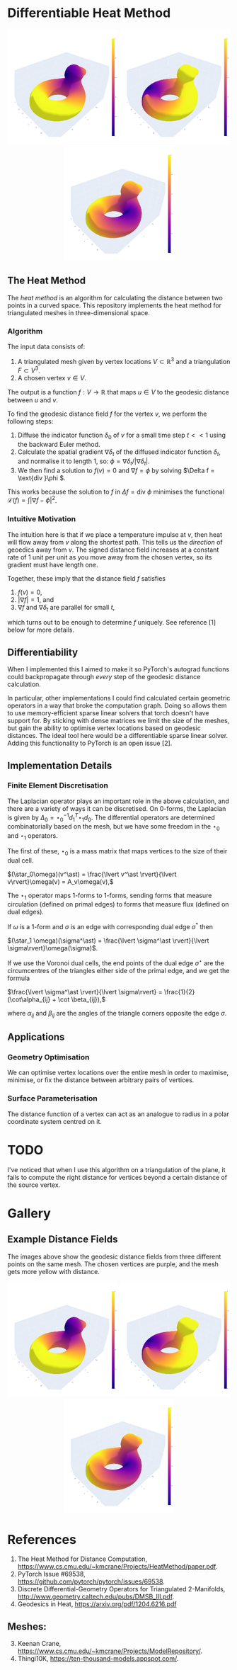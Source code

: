 # Differentiable Heat Method
<p align="center">
  <img src="gallery/example0.png?raw=true" width="250">
  <img src="gallery/example1.png?raw=true" width="250">
  <img src="gallery/example2.png?raw=true" width="250">
</p>

## The Heat Method
The *heat method* is an algorithm for calculating the distance between two points in a curved space. This repository implements the heat method for triangulated meshes in three-dimensional space.

### Algorithm
The input data consists of:
1. A triangulated mesh given by vertex locations $V\subset\mathbb{R}^{3}$ and a triangulation $F\subset V^{3}$.
2. A chosen vertex $v\in V$.

The output is a function $f:V\to\mathbb{R}$ that maps $u\in V$ to the geodesic distance between $u$ and $v$.

To find the geodesic distance field $f$ for the vertex $v$, we perform the following steps:
1. Diffuse the indicator function $\delta_0$ of $v$ for a small time step $t << 1$ using the backward Euler method.
2. Calculate the spatial gradient $\nabla \delta_t$ of the diffused indicator function $\delta_t$, and normalise it to length $1$, so: $\phi = \nabla \delta_t / \lvert \nabla \delta_t \rvert$.
3. We then find a solution to $f(v) = 0$ and $\nabla f = \phi$ by solving $\Delta f = \text{div }\phi $. 

This works because the solution to $f$ in $\Delta f = \text{div } \phi$ minimises the functional $\mathcal{L}(f) = \int \lvert \nabla f - \phi \rvert^2$.


### Intuitive Motivation
The intuition here is that if we place a temperature impulse at $v$, then heat will flow away from $v$ along the shortest path. This tells us the _direction_ of geoedics away from $v$. The signed distance field increases at a constant rate of $1$ unit per unit as you move away from the chosen vertex, so its gradient must have length one. 

Together, these imply that the distance field $f$ satisfies
1. $f(v)=0$,
2. $\lvert \nabla f \rvert = 1$, and
3. $\nabla f$ and $\nabla \delta_t$ are parallel for small $t$,

which turns out to be enough to determine $f$ uniquely. See reference [1] below for more details.

## Differentiability
When I implemented this I aimed to make it so PyTorch's autograd functions could backpropagate through _every_ step of the geodesic distance calculation. 

In particular, other implementations I could find calculated certain geometric operators in a way that broke the computation graph. Doing so allows them to use memory-efficient sparse linear solvers that torch doesn't have support for. By sticking with dense matrices we limit the size of the meshes, but gain the ability to optimise vertex locations based on geodesic distances. The ideal tool here would be a differentiable sparse linear solver. Adding this functionality to PyTorch is an open issue [2].

## Implementation Details

### Finite Element Discretisation
The Laplacian operator plays an important role in the above calculation, and there are a variety of ways it can be discretised. On $0$-forms, the Laplacian is given by $\Delta_0=\star_0^{-1}d^T_{1}\star_1d_0$. The differential operators are determined combinatorially based on the mesh, but we have some freedom in the $\star_0$ and $\star_1$ operators.

The first of these, $\star_0$ is a mass matrix that maps vertices to the size of their dual cell. 

$(\star_0\omega)(v^\ast) = \frac{\lvert v^\ast \rvert}{\lvert v\rvert}\omega(v) = A_v\omega(v),$

<!-- where $\lvert v \rvert = 1$ by convention, and $\lvert v^*\rvert$ is the area of its dual cell. We use mixed Voronoi-barycentric areas as described by [3] in the references below. -->

The $\star_1$ operator maps $1$-forms to $1$-forms, sending forms that measure circulation (defined on primal edges) to forms that measure flux (defined on dual edges). 
<!-- We can define $\star_1$ by its operation on $1$-forms.  -->

If $\omega$ is a $1$-form and $\sigma$ is an edge with corresponding dual edge $\sigma^\ast$ then

$(\star_1 \omega)(\sigma^\ast) = \frac{\lvert \sigma^\ast \rvert}{\lvert \sigma\rvert}\omega(\sigma)$.

If we use the Voronoi dual cells, the end points of the dual edge $\sigma^\star$ are the circumcentres of the triangles either side of the primal edge, and we get the formula

$\frac{\lvert \sigma^\ast \rvert}{\lvert \sigma\rvert} = \frac{1}{2}(\cot\alpha_{ij} + \cot \beta_{ij}),$

where $\alpha_{ij}$ and $\beta_{ij}$ are the angles of the triangle corners opposite the edge $\sigma$.


## Applications
### Geometry Optimisation
We can optimise vertex locations over the entire mesh in order to maximise, minimise, or fix the distance between arbitrary pairs of vertices.

### Surface Parameterisation
The distance function of a vertex can act as an analogue to radius in a polar coordinate system centred on it.

# TODO

I've noticed that when I use this algorithm on a triangulation of the plane, it fails to compute the right distance for vertices beyond a certain distance of the source vertex.

# Gallery
## Example Distance Fields
The images above show the geodesic distance fields from three different points on the same mesh. The chosen vertices are purple, and the mesh gets more yellow with distance.
<p align="center">
  <img src="gallery/example0.png?raw=true" width="250">
  <img src="gallery/example1.png?raw=true" width="250">
  <img src="gallery/example2.png?raw=true" width="250">
</p>

# References
1. The Heat Method for
Distance Computation, https://www.cs.cmu.edu/~kmcrane/Projects/HeatMethod/paper.pdf.
2. PyTorch Issue #69538, https://github.com/pytorch/pytorch/issues/69538.
3. Discrete Differential-Geometry Operators
for Triangulated 2-Manifolds, http://www.geometry.caltech.edu/pubs/DMSB_III.pdf.
4. Geodesics in Heat, https://arxiv.org/pdf/1204.6216.pdf

## Meshes:
3. Keenan Crane, https://www.cs.cmu.edu/~kmcrane/Projects/ModelRepository/.
4. Thingi10K, https://ten-thousand-models.appspot.com/.